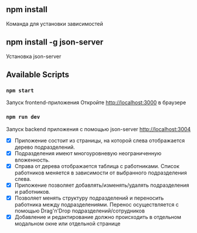## npm install

Команда для установки зависимостей

## npm install -g json-server

Установка json-server

## Available Scripts

### `npm start`

Запуск frontend-приложения
Откройте [http://localhost:3000](http://localhost:3000) в браузере

### `npm run dev`

Запуск backend приложения с помощью json-server
[http://localhost:3004](http://localhost:3004)

- [x] Приложение состоит из страницы, на которой слева отображается дерево подразделений.
- [x] Подразделения имеют многоуровневую неограниченную вложенность.
- [x] Справа от дерева отображается таблица с работниками. Список работников меняется в зависимости от выбранного подразделения слева.
- [x] Приложение позволяет добавлять/изменять/удалять подразделения и работников.
- [x] Позволяет менять структуру подразделений и переносить работника между подразделениями.
      Перенос осуществляется с помощью Drag'n'Drop подразделений/сотрудников
- [x] Добавление и редактирование должно происходить в отдельном модальном окне или отдельной странице
